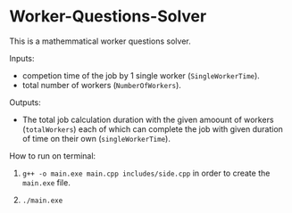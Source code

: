 # Worker-Questions-Solver
This is a mathemmatical worker questions solver.

Inputs:

* competion time of the job by 1 single worker (`SingleWorkerTime`).
* total number of workers (`NumberOfWorkers`).

Outputs:

* The total job calculation duration with the given amoount of workers (`totalWorkers`) each of which can complete the job with given duration of time on their own (`singleWorkerTime`). 


How to run on terminal:

1. `g++ -o main.exe main.cpp includes/side.cpp` in order to create the `main.exe` file.

2. `./main.exe`